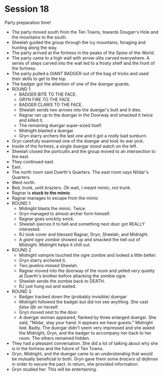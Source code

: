 
# Session 18
Party preparation time!
* The party moved south from the Ten Towns, towards Dougan's Hole and the mountains to the south.
* Sheelah guided the group through the icy mountains, foraging and hunting along the way.
* The party arrived at the fortress in the peaks of the Spine of the World.
* The party came to a high wall with arrow-slits carved everywhere. A series of steps carved into the wall led to a frosty shelf and the front of the fortress.
* The party pulled a GIANT BADGER out of the bag of tricks and used their skills to get to the top.
* The badger got the attention of one of the duergar guards.
* ROUND 1
	* BADGER BITE TO THE FACE.
	* GRYN FIRE TO THE FACE.
	* BADGER CLAWS TO THE FACE.
	* Sheelah sends two arrows into the duergar's butt and it dies.
	* Ragnar ran up to the duergar in the Doorway and smacked it twice and killed it.
	* The remaining duergar super-sized itself.
	* Midnight blasted a duergar.
	* Gryn starry archers the last one and it got a _really_ bad sunburn.
* Gryn carefully examined one of the duergar and took its war pick.
* Inside of the fortress, a single duergar stood watch on the left.
* Sheelah closed the portcullis and the group moved to an intersection  to the east.
* They continued east.
* East.
* The north room said Duerth's Quarters. The east room says Nildar's Quarters.
* Went north.
* Bed, trunk, unlit braziers. Oh wait, I meant mimic, not trunk.
* Ragnar is **stuck to the mimic**.
* Ragnar manages to escape from the mimic
* ROUND 1
	* Midnight blasts the mimic. Twice.
	* Gryn managed to almost archer form himself.
	* Ragnar goes snickity snick.
	* Sheelah pierces it to hell and something next door got REALLY interested.
	* RJ took cover and blessed Ragnar, Gryn, Sheelah, and Midnight.
	* A _giant ogre zombie_ showed up and smacked the hell out of Midnight. Midnight helps it chill out.
* ROUND 2
	* Midnight vampire touched the ogre zombie and looked a little better.
	* Gryn starry archered it.
	* Two javelins missed Sheelah.
	* Ragnar moved into the doorway of the room and yelled very quietly at Duerth's brother before attacking the zombie ogre.
	* Sheelah sends the zombie back to DEATH.
	* RJ just hung out and waited.
* ROUND 3
	* Badger tracked down the (probably invisible) duergar
	* Midnight followed the badger but did not see anything. She cast _false life_ on herself.
	* Gryn moved next to the door.
	* A duergar woman appeared, flanked by three enlarged duergar. She said, "Nildar, stay your hand. It appears we have guests." Midnight lied. Badly. The duergar didn't seem very impressed and she asked the Midnight, Gryn, and the badger to accompany her back to her room. The others remained hidden.
* They had a pleasant conversation. She did a lot of talking about why she is in the fortress and the future of Ten Towns.
* Gryn, Midnight, and the duergar came to an _understanding_ that would be mutually beneficial to both. Gryn gave them some _bracers of defense_ in order to secure the pact. In return, she provided information.
* Gryn studied her. This will be entertaining.
<!--stackedit_data:
eyJoaXN0b3J5IjpbLTM1ODkxMzAwMCwxNjIyMDQ1NjgwLC0xND
c0MjMxNTEyLC05NDU3ODUxMjEsLTE2MjQ3NjYxMSw2OTM2NjMx
NDgsMTE4OTExMjcwNSwtMTk2OTU0NDM3MiwtMTEwOTE2NzY1NS
wyMDk2MTAzNzU4LC03OTYxOTA1ODAsODQwMzI2MTE4LC0xMzQ2
NTg0MzkzLDg2OTQ3MTE2Nyw4Mzk2MDc5NDMsMzczMTQ5NDYsLT
E5NDkxODg1NDQsMTQwMDQxMzI4OV19
-->